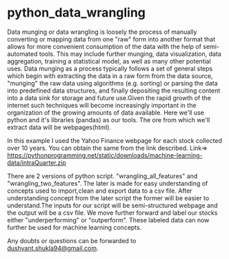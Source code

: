 # python_data_wrangling
Data munging or data wrangling is loosely the process of manually converting or mapping data from one "raw" form into another format that allows for more convenient consumption of the data with the help of semi-automated tools. This may include further munging, data visualization, data aggregation, training a statistical model, as well as many other potential uses. Data munging as a process typically follows a set of general steps which begin with extracting the data in a raw form from the data source, "munging" the raw data using algorithms (e.g. sorting) or parsing the data into predefined data structures, and finally depositing the resulting content into a data sink for storage and future use.Given the rapid growth of the internet such techniques will become increasingly important in the organization of the growing amounts of data available. Here we'll use python and it's libraries (pandas) as our tools. The ore from which we'll extract data will be webpages(html).

In this example I used the Yahoo Finance webpage for each stock collected over 10 years. You can obtain the same from the link described. Link=> https://pythonprogramming.net/static/downloads/machine-learning-data/intraQuarter.zip

There are 2 versions of python script. "wrangling_all_features" and "wrangling_two_features". The later is made for easy understanding of concepts used to import,clean and export data to a csv file. After understanding concept from the later script the former will be easier to understand.The inputs for our script will be semi-structured webpage and the output will be a csv file. We move further forward and label our stocks either "underperforming" or "outperform". These labeled data can now further be used for machine learning concepts.



Any doubts or questions can be forwarded to dushyant.shukla94@gmail.com.
